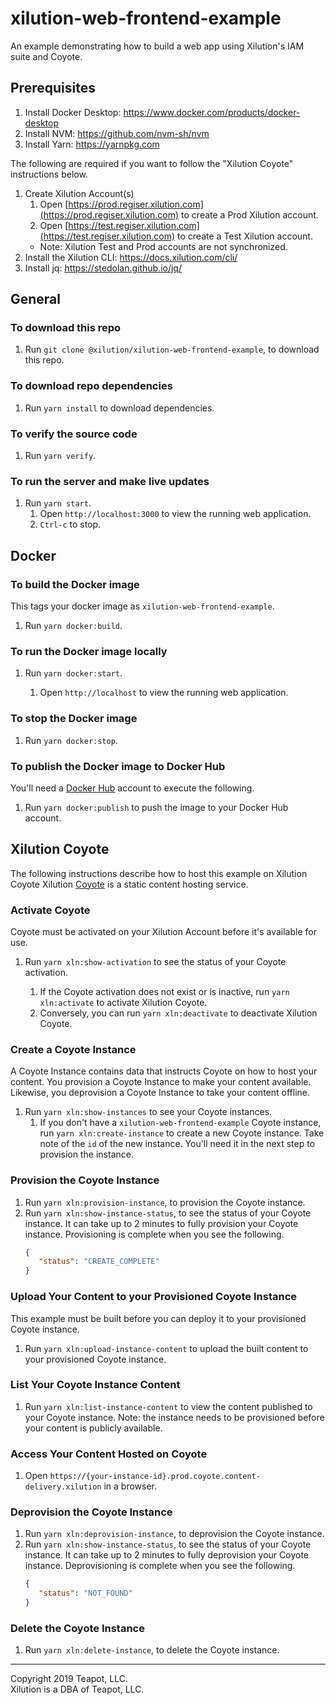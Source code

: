 # xilution-web-frontend-example
An example demonstrating how to build a web app using Xilution's IAM suite and Coyote.

## Prerequisites

1. Install Docker Desktop: https://www.docker.com/products/docker-desktop
1. Install NVM: https://github.com/nvm-sh/nvm
1. Install Yarn: https://yarnpkg.com

The following are required if you want to follow the "Xilution Coyote" instructions below.

1. Create Xilution Account(s)
    1. Open [https://prod.regiser.xilution.com](https://prod.regiser.xilution.com) to create a Prod Xilution account.
    1. Open [https://test.regiser.xilution.com](https://test.regiser.xilution.com) to create a Test Xilution account.
    * Note: Xilution Test and Prod accounts are not synchronized.
1. Install the Xilution CLI: https://docs.xilution.com/cli/
1. Install jq: https://stedolan.github.io/jq/

## General

### To download this repo

1. Run `git clone @xilution/xilution-web-frontend-example`, to download this repo.

### To download repo dependencies

1. Run `yarn install` to download dependencies.

### To verify the source code

1. Run `yarn verify`.

### To run the server and make live updates

1. Run `yarn start`.
    1. Open `http://localhost:3000` to view the running web application.
    1. `Ctrl-c` to stop.

## Docker

### To build the Docker image
This tags your docker image as `xilution-web-frontend-example`.

1. Run `yarn docker:build`.

### To run the Docker image locally

1. Run `yarn docker:start`.

    1. Open `http://localhost` to view the running web application.

### To stop the Docker image

1. Run `yarn docker:stop`.

### To publish the Docker image to Docker Hub
You'll need a [Docker Hub](https://hub.docker.com/) account to execute the following.

1. Run `yarn docker:publish` to push the image to your Docker Hub account.

## Xilution Coyote
The following instructions describe how to host this example on Xilution Coyote
Xilution [Coyote](https://products.xilution.com/content-delivery/coyote) is a static content hosting service.

### Activate Coyote
Coyote must be activated on your Xilution Account before it's available for use.

1. Run `yarn xln:show-activation` to see the status of your Coyote activation.

    1. If the Coyote activation does not exist or is inactive, run `yarn xln:activate` to activate Xilution Coyote.
    2. Conversely, you can run `yarn xln:deactivate` to deactivate Xilution Coyote.

### Create a Coyote Instance
A Coyote Instance contains data that instructs Coyote on how to host your content.
You provision a Coyote Instance to make your content available.
Likewise, you deprovision a Coyote Instance to take your content offline.

1. Run `yarn xln:show-instances` to see your Coyote instances.
    1. If you don't have a `xilution-web-frontend-example` Coyote instance, run `yarn xln:create-instance` to create a new Coyote instance.
    Take note of the `id` of the new instance.
    You'll need it in the next step to provision the instance.

### Provision the Coyote Instance

1. Run `yarn xln:provision-instance`, to provision the Coyote instance.
1. Run `yarn xln:show-instance-status`, to see the status of your Coyote instance.
It can take up to 2 minutes to fully provision your Coyote instance.
Provisioning is complete when you see the following.
    ```json
    {
       "status": "CREATE_COMPLETE"
    }
   ```

### Upload Your Content to your Provisioned Coyote Instance
This example must be built before you can deploy it to your provisioned Coyote instance.

1. Run `yarn xln:upload-instance-content` to upload the built content to your provisioned Coyote instance.

### List Your Coyote Instance Content

1. Run `yarn xln:list-instance-content` to view the content published to your Coyote instance.
Note: the instance needs to be provisioned before your content is publicly available.

### Access Your Content Hosted on Coyote

1. Open `https://{your-instance-id}.prod.coyote.content-delivery.xilution` in a browser.

### Deprovision the Coyote Instance

1. Run `yarn xln:deprovision-instance`, to deprovision the Coyote instance.
1. Run `yarn xln:show-instance-status`, to see the status of your Coyote instance.
It can take up to 2 minutes to fully deprovision your Coyote instance.
Deprovisioning is complete when you see the following.
    ```json
    {
       "status": "NOT_FOUND"
    }
   ```

### Delete the Coyote Instance

1. Run `yarn xln:delete-instance`, to delete the Coyote instance.

---
Copyright 2019 Teapot, LLC.  
Xilution is a DBA of Teapot, LLC.

